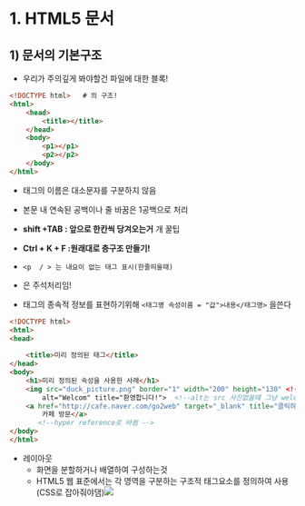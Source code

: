 # 1. HTML5 문서

## 1) 문서의 기본구조

- 우리가 주의깊게 봐야할건 파일에 대한 블록!

```html
<!DOCTYPE html>   # 의 구조!
<html>
    <head>
        <title></title>
    </head>
    <body>
        <p1></p1>
        <p2></p2>
    </body>
</html>  
```

- 태그의 이름은 대소문자를 구분하지 않음
- 본문 내 연속된 공백이나 줄 바꿈은 1공백으로 처리

- **shift +TAB : 앞으로 한칸씩 당겨오는거**  개 꿀팁
- **Ctrl + K + F  :원래대로 층구조 만들기!**

- ```
  <p  / > 는 내요이 없는 태그 표시(한줄띄울때)
  ```

- <!---->은 주석처리임!

- 태그의 종속적 정보를 표현하기위해 `<태그명 속성이름 = "값">내용</태그명>` 을쓴다

```html
<!DOCTYPE html>
<html>
<head>
    
    <title>미리 정의된 태그</title>
</head>
<body>
    <h1>미리 정의된 속성을 사용한 사례</h1>
    <img src="duck_picture.png" border="1" width="200" height="130" <!--내가원하는 크기로맞춤-->
        alt="Welcom" title="환영합니다!">  <!--alt는 src 사진없을때 그냥 welcom표시하겠다는뜻-->
    <a href="http://cafe.naver.com/go2web" target="_blank" title="클릭하세요!">저자
        카페 방문</a>
       <!--hyper reference로 바뀜 -->
</body>
</html>
```



- 레이아웃 
  - 화면을 분할하거나 배열하여 구성하는것
  - HTML5 웹 표준에서는 각 영역을 구분하는 구조적 태그요소를 정의하여 사용 (CSS로 잡아줘야댐)![](../../Desktop/nnnmn.PNG)